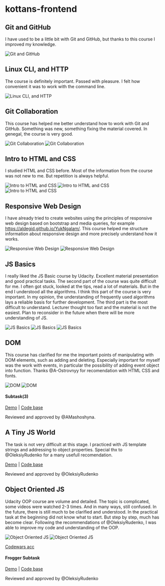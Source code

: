 # kottans-frontend

## Git and GitHub
I have used to be a little bit with Git and GitHub, but thanks to this course I improved my knowledge.


![Git and GitHub](https://github.com/Aldegid/kottans-frontend/blob/master/task_git_intro/taks-git-intro.jpg)


## Linux CLI, and HTTP
The course is definitely important. Passed with pleasure. I felt how convenient it was to work with the command line.


![Linux CLI, and HTTP](https://github.com/Aldegid/kottans-frontend/blob/master/task_linux_cli/task_linux_cli.png)

## Git Collaboration
This course has helped me better understand how to work with Git and GitHub. Something was new, something fixing the material covered. In genegal, the course is very good.


![Git Collaboration](https://github.com/Aldegid/kottans-frontend/blob/master/task_git_collaboration/task_git_collaboration.png)
![Git Collaboration](https://github.com/Aldegid/kottans-frontend/blob/master/task_git_collaboration/task_git_collaboration_2.png)


## Intro to HTML and CSS
I studied HTML and CSS before. Most of the information from the course was not new to me. But repetition is always helpful.

![Intro to HTML and CSS](https://github.com/Aldegid/kottans-frontend/blob/master/task_html_css_intro/htmlacademy_css.jpg)
![Intro to HTML and CSS](https://github.com/Aldegid/kottans-frontend/blob/master/task_html_css_intro/htmlacademy_html.jpg)
![Intro to HTML and CSS](https://github.com/Aldegid/kottans-frontend/blob/master/task_html_css_intro/intro_html_css_udacity.jpg)


## Responsive Web Design
I have already tried to create websites using the principles of responsive web design based on bootstrap and media queries, for example https://aldegid.github.io/YukNgalam/. This course helped me structure information about responsive design and more precisely understand how it works.


![Responsive Web Design](https://github.com/Aldegid/kottans-frontend/blob/master/task_responsive_web_design/responsive_udacity.jpg)
![Responsive Web Design](https://github.com/Aldegid/kottans-frontend/blob/master/task_responsive_web_design/flexbox_froggy.jpg)


## JS Basics
I really liked the JS Basic course by Udacity. Excellent material presentation and good practical tasks.
The second part of the course was quite difficult for me. I often got stuck, looked at the tips, read a lot of materials. But in the end I understood all the algorithms. I think this part of the course is very important. In my opinion, the understanding of frequently used algorithms lays a reliable basis for further development.
The third part is the most difficult to understand. Lecturer thought too fast and the material is not the easiest. Plan to reconsider in the future when there will be more understanding of JS.


![JS Basics](https://github.com/Aldegid/kottans-frontend/blob/master/task_js_basics/task_js_basics_udacity.jpg)
![JS Basics](https://github.com/Aldegid/kottans-frontend/blob/master/task_js_basics/task_js_basics_codecamp.jpg)
![JS Basics](https://github.com/Aldegid/kottans-frontend/blob/master/task_js_basics/egghead_algorithm.jpg)


## DOM
This course has clarified for me the important points of manipulating with DOM elements, such as adding and deleting. Especially important for myself was the work with events, in particular the possibility of adding event object into function.
Thanks @A-Ostrovnyy for recomendation with HTML CSS and fonts.


![DOM](https://github.com/Aldegid/kottans-frontend/blob/master/task_js_dom/task_js_dom.jpg)
![DOM](https://github.com/Aldegid/kottans-frontend/blob/master/task_js_dom/algorithm_p2.jpg)

#### Subtask(3)

[Demo](https://aldegid.github.io/KottansDOMPrictice/) |
[Code base](https://github.com/Aldegid/aldegid.github.io/tree/master/KottansDOMPrictice)

Reviewed and approved by @AMashoshyna.


## A Tiny JS World
The task is not very difficult at this stage. I practiced with JS template strings and addressing to object properties. Special thx to  @OleksiyRudenko for a many usefull recomendation.


[Demo](https://aldegid.github.io/a-tiny-JS-world/) |
[Code base](https://github.com/Aldegid/a-tiny-JS-world)

Reviewed and approved by @OleksiyRudenko

## Object Oriented JS
 Udacity OOP course are volume and detailed. The topic is complicated, some videos were watched 2-3 times. And in many ways, still confused. In the future, there is still much to be clarified and understood.
 In the practical task at the beginning did not know what to start. But step by step, much has become clear. Following the recommendations of @OleksiyRudenko, I was able to improve my code and understanding of the OOP.


 ![Object Oriented JS](https://github.com/Aldegid/kottans-frontend/blob/master/task_js_oop/task_js_oop.jpg)
 ![Object Oriented JS](https://github.com/Aldegid/kottans-frontend/blob/master/task_js_oop/codewars.jpg)

 [Codewars acc](https://www.codewars.com/users/Aldegid)

 #### Frogger Subtask

[Demo](https://aldegid.github.io/a-tiny-JS-world/) |
[Code base](https://github.com/Aldegid/a-tiny-JS-world/tree/a-tiny-JS-world-OOP)

Reviewed and approved by @OleksiyRudenko
